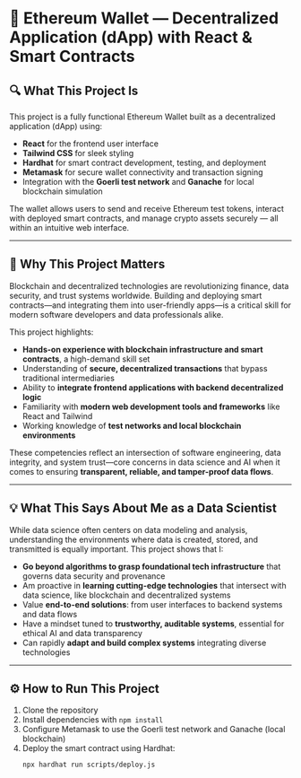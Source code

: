 # 🚀 Ethereum Wallet — Decentralized Application (dApp) with React & Smart Contracts

## 🔍 What This Project Is

This project is a fully functional Ethereum Wallet built as a decentralized application (dApp) using:

- **React** for the frontend user interface  
- **Tailwind CSS** for sleek styling  
- **Hardhat** for smart contract development, testing, and deployment  
- **Metamask** for secure wallet connectivity and transaction signing  
- Integration with the **Goerli test network** and **Ganache** for local blockchain simulation  

The wallet allows users to send and receive Ethereum test tokens, interact with deployed smart contracts, and manage crypto assets securely — all within an intuitive web interface.

---

## 🌟 Why This Project Matters

Blockchain and decentralized technologies are revolutionizing finance, data security, and trust systems worldwide. Building and deploying smart contracts—and integrating them into user-friendly apps—is a critical skill for modern software developers and data professionals alike.

This project highlights:

- **Hands-on experience with blockchain infrastructure and smart contracts**, a high-demand skill set  
- Understanding of **secure, decentralized transactions** that bypass traditional intermediaries  
- Ability to **integrate frontend applications with backend decentralized logic**  
- Familiarity with **modern web development tools and frameworks** like React and Tailwind  
- Working knowledge of **test networks and local blockchain environments**  

These competencies reflect an intersection of software engineering, data integrity, and system trust—core concerns in data science and AI when it comes to ensuring **transparent, reliable, and tamper-proof data flows**.

---

## 💡 What This Says About Me as a Data Scientist

While data science often centers on data modeling and analysis, understanding the environments where data is created, stored, and transmitted is equally important. This project shows that I:

- **Go beyond algorithms to grasp foundational tech infrastructure** that governs data security and provenance  
- Am proactive in **learning cutting-edge technologies** that intersect with data science, like blockchain and decentralized systems  
- Value **end-to-end solutions**: from user interfaces to backend systems and data flows  
- Have a mindset tuned to **trustworthy, auditable systems**, essential for ethical AI and data transparency  
- Can rapidly **adapt and build complex systems** integrating diverse technologies  

---

## ⚙️ How to Run This Project

1. Clone the repository  
2. Install dependencies with `npm install`  
3. Configure Metamask to use the Goerli test network and Ganache (local blockchain)  
4. Deploy the smart contract using Hardhat:  
   ```bash
   npx hardhat run scripts/deploy.js
